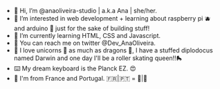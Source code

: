 - 👋 Hi, I’m @anaoliveira-studio | a.k.a Ana | she/her.
- 👀 I’m interested in web development + learning about raspberry pi 🫐 and arduino 🤖 just for the sake of building stuff!
- 🌱 I’m currently learning HTML, CSS and Javascript.
- 🐣 You can reach me on twitter @Dev_AnaOliveira.
- 💖 I love unicorns 🦄 as much as dragons 🏴󠁧󠁢󠁷󠁬󠁳󠁿, I have a stuffed diplodocus named Darwin and one day I'll be a roller skating queen!!🛼
- ⌨️ My dream keyboard is the Planck EZ. 😍
- 📍 I'm from France and Portugal. 🇫🇷|🇵🇹 = 🥖|🍷

<!---
anaoliveira-studio/anaoliveira-studio is a ✨ special ✨ repository because its `README.md` (this file) appears on your GitHub profile.
You can click the Preview link to take a look at your changes.
--->
